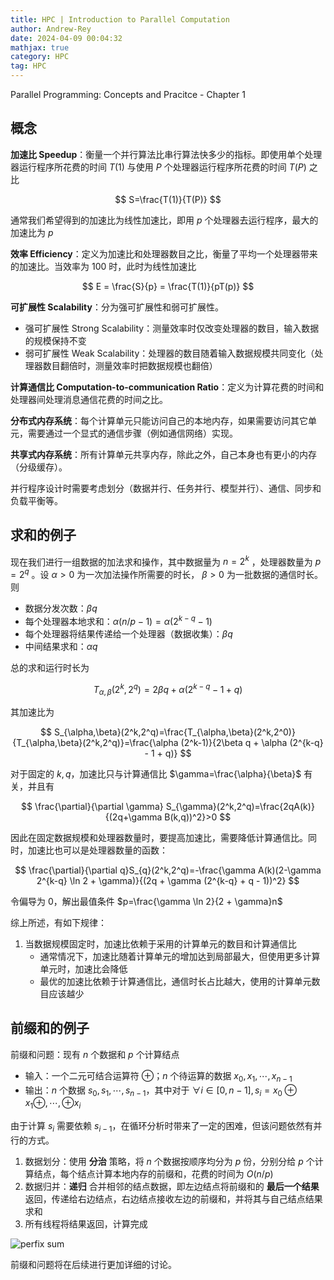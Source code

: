 ```yaml
---
title: HPC | Introduction to Parallel Computation
author: Andrew-Rey
date: 2024-04-09 00:04:32
mathjax: true
category: HPC
tag: HPC
---
```


Parallel Programming: Concepts and Pracitce - Chapter 1

<!--more-->

## 概念

**加速比 Speedup**：衡量一个并行算法比串行算法快多少的指标。即使用单个处理器运行程序所花费的时间 $T(1)$ 与使用 $P$ 个处理器运行程序所花费的时间 $T(P)$ 之比

$$
S=\frac{T(1)}{T(P)}
$$

通常我们希望得到的加速比为线性加速比，即用 $p$ 个处理器去运行程序，最大的加速比为 $p$

**效率 Efficiency**：定义为加速比和处理器数目之比，衡量了平均一个处理器带来的加速比。当效率为 $100%$ 时，此时为线性加速比

$$
E = \frac{S}{p} = \frac{T(1)}{pT(p)}
$$

**可扩展性 Scalability**：分为强可扩展性和弱可扩展性。

- 强可扩展性 Strong Scalability：测量效率时仅改变处理器的数目，输入数据的规模保持不变
- 弱可扩展性 Weak Scalability：处理器的数目随着输入数据规模共同变化（处理器数目翻倍时，测量效率时把数据规模也翻倍）

**计算通信比 Computation-to-communication Ratio**：定义为计算花费的时间和处理器间处理消息通信花费的时间之比。

**分布式内存系统**：每个计算单元只能访问自己的本地内存，如果需要访问其它单元，需要通过一个显式的通信步骤（例如通信网络）实现。

**共享式内存系统**：所有计算单元共享内存，除此之外，自己本身也有更小的内存（分级缓存）。

并行程序设计时需要考虑划分（数据并行、任务并行、模型并行）、通信、同步和负载平衡等。

## 求和的例子

现在我们进行一组数据的加法求和操作，其中数据量为 $n=2^k$ ，处理器数量为 $p=2^q$ 。设 $\alpha > 0$ 为一次加法操作所需要的时长， $\beta > 0$ 为一批数据的通信时长。则

- 数据分发次数：$\beta q$
- 每个处理器本地求和：$\alpha(n/p-1) = \alpha(2^{k-q}-1)$
- 每个处理器将结果传递给一个处理器（数据收集）：$\beta q$
- 中间结果求和：$\alpha q$

总的求和运行时长为

$$
T_{\alpha,\beta}(2^k,2^q)=2\beta q + \alpha(2^{k-q}-1 + q)
$$

其加速比为

$$
S_{\alpha,\beta}(2^k,2^q)=\frac{T_{\alpha,\beta}(2^k,2^0)}{T_{\alpha,\beta}(2^k,2^q)}=\frac{\alpha (2^k-1)}{2\beta q + \alpha (2^{k-q} - 1 + q)}
$$

对于固定的 $k,q$，加速比只与计算通信比 $\gamma=\frac{\alpha}{\beta}$ 有关，并且有

$$
\frac{\partial}{\partial \gamma} S_{\gamma}(2^k,2^q)=\frac{2qA(k)}{(2q+\gamma B(k,q))^2}>0
$$

因此在固定数据规模和处理器数量时，要提高加速比，需要降低计算通信比。同时，加速比也可以是处理器数量的函数：

$$
\frac{\partial}{\partial q}S_{q}(2^k,2^q)=-\frac{\gamma A(k)(2-\gamma 2^{k-q} \ln 2 + \gamma)}{(2q + \gamma (2^{k-q} + q - 1))^2}
$$

令偏导为 $0$，解出最值条件 $p=\frac{\gamma \ln 2}{2 + \gamma}n$

综上所述，有如下规律：

1. 当数据规模固定时，加速比依赖于采用的计算单元的数目和计算通信比
   - 通常情况下，加速比随着计算单元的增加达到局部最大，但使用更多计算单元时，加速比会降低
   - 最优的加速比依赖于计算通信比，通信时长占比越大，使用的计算单元数目应该越少

## 前缀和的例子

前缀和问题：现有 $n$ 个数据和 $p$ 个计算结点

- 输入：一个二元可结合运算符 $\oplus$；$n$ 个待运算的数据 $x_0,x_1,\cdots,x_{n-1}$
- 输出：$n$ 个数据 $s_0,s_1,\cdots,s_{n-1}$，其中对于 $\forall i \in [0, n-1], s_i=x_0\oplus x_1 \oplus,\cdots,\oplus x_i$

由于计算 $s_i$ 需要依赖 $s_{i-1}$，在循环分析时带来了一定的困难，但该问题依然有并行的方式。

1. 数据划分：使用 **分治** 策略，将 $n$ 个数据按顺序均分为 $p$ 份，分别分给 $p$ 个计算结点，每个结点计算本地内存的前缀和，花费的时间为 $O(n/p)$
2. 数据归并：**递归** 合并相邻的结点数据，即左边结点将前缀和的 **最后一个结果** 返回，传递给右边结点，右边结点接收左边的前缀和，并将其与自己结点结果求和
3. 所有线程将结果返回，计算完成

![perfix sum](prefixsum.png)

前缀和问题将在后续进行更加详细的讨论。